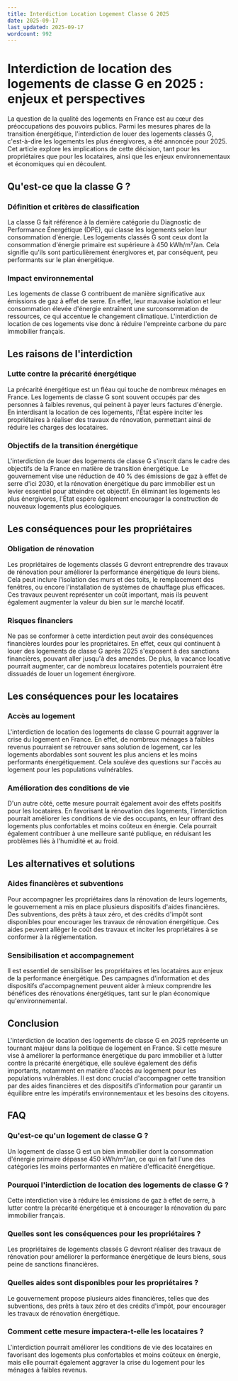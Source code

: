 ```yaml
---
title: Interdiction Location Logement Classe G 2025
date: 2025-09-17
last_updated: 2025-09-17
wordcount: 992
---
```


# Interdiction de location des logements de classe G en 2025 : enjeux et perspectives

La question de la qualité des logements en France est au cœur des préoccupations des pouvoirs publics. Parmi les mesures phares de la transition énergétique, l'interdiction de louer des logements classés G, c'est-à-dire les logements les plus énergivores, a été annoncée pour 2025. Cet article explore les implications de cette décision, tant pour les propriétaires que pour les locataires, ainsi que les enjeux environnementaux et économiques qui en découlent.

## Qu'est-ce que la classe G ?

### Définition et critères de classification

La classe G fait référence à la dernière catégorie du Diagnostic de Performance Énergétique (DPE), qui classe les logements selon leur consommation d'énergie. Les logements classés G sont ceux dont la consommation d'énergie primaire est supérieure à 450 kWh/m²/an. Cela signifie qu'ils sont particulièrement énergivores et, par conséquent, peu performants sur le plan énergétique.

### Impact environnemental

Les logements de classe G contribuent de manière significative aux émissions de gaz à effet de serre. En effet, leur mauvaise isolation et leur consommation élevée d'énergie entraînent une surconsommation de ressources, ce qui accentue le changement climatique. L'interdiction de location de ces logements vise donc à réduire l'empreinte carbone du parc immobilier français.

## Les raisons de l'interdiction

### Lutte contre la précarité énergétique

La précarité énergétique est un fléau qui touche de nombreux ménages en France. Les logements de classe G sont souvent occupés par des personnes à faibles revenus, qui peinent à payer leurs factures d'énergie. En interdisant la location de ces logements, l'État espère inciter les propriétaires à réaliser des travaux de rénovation, permettant ainsi de réduire les charges des locataires.

### Objectifs de la transition énergétique

L'interdiction de louer des logements de classe G s'inscrit dans le cadre des objectifs de la France en matière de transition énergétique. Le gouvernement vise une réduction de 40 % des émissions de gaz à effet de serre d'ici 2030, et la rénovation énergétique du parc immobilier est un levier essentiel pour atteindre cet objectif. En éliminant les logements les plus énergivores, l'État espère également encourager la construction de nouveaux logements plus écologiques.

## Les conséquences pour les propriétaires

### Obligation de rénovation

Les propriétaires de logements classés G devront entreprendre des travaux de rénovation pour améliorer la performance énergétique de leurs biens. Cela peut inclure l'isolation des murs et des toits, le remplacement des fenêtres, ou encore l'installation de systèmes de chauffage plus efficaces. Ces travaux peuvent représenter un coût important, mais ils peuvent également augmenter la valeur du bien sur le marché locatif.

### Risques financiers

Ne pas se conformer à cette interdiction peut avoir des conséquences financières lourdes pour les propriétaires. En effet, ceux qui continuent à louer des logements de classe G après 2025 s'exposent à des sanctions financières, pouvant aller jusqu'à des amendes. De plus, la vacance locative pourrait augmenter, car de nombreux locataires potentiels pourraient être dissuadés de louer un logement énergivore.

## Les conséquences pour les locataires

### Accès au logement

L'interdiction de location des logements de classe G pourrait aggraver la crise du logement en France. En effet, de nombreux ménages à faibles revenus pourraient se retrouver sans solution de logement, car les logements abordables sont souvent les plus anciens et les moins performants énergétiquement. Cela soulève des questions sur l'accès au logement pour les populations vulnérables.

### Amélioration des conditions de vie

D'un autre côté, cette mesure pourrait également avoir des effets positifs pour les locataires. En favorisant la rénovation des logements, l'interdiction pourrait améliorer les conditions de vie des occupants, en leur offrant des logements plus confortables et moins coûteux en énergie. Cela pourrait également contribuer à une meilleure santé publique, en réduisant les problèmes liés à l'humidité et au froid.

## Les alternatives et solutions

### Aides financières et subventions

Pour accompagner les propriétaires dans la rénovation de leurs logements, le gouvernement a mis en place plusieurs dispositifs d'aides financières. Des subventions, des prêts à taux zéro, et des crédits d'impôt sont disponibles pour encourager les travaux de rénovation énergétique. Ces aides peuvent alléger le coût des travaux et inciter les propriétaires à se conformer à la réglementation.

### Sensibilisation et accompagnement

Il est essentiel de sensibiliser les propriétaires et les locataires aux enjeux de la performance énergétique. Des campagnes d'information et des dispositifs d'accompagnement peuvent aider à mieux comprendre les bénéfices des rénovations énergétiques, tant sur le plan économique qu'environnemental.

## Conclusion

L'interdiction de location des logements de classe G en 2025 représente un tournant majeur dans la politique de logement en France. Si cette mesure vise à améliorer la performance énergétique du parc immobilier et à lutter contre la précarité énergétique, elle soulève également des défis importants, notamment en matière d'accès au logement pour les populations vulnérables. Il est donc crucial d'accompagner cette transition par des aides financières et des dispositifs d'information pour garantir un équilibre entre les impératifs environnementaux et les besoins des citoyens.

## FAQ

### Qu'est-ce qu'un logement de classe G ?

Un logement de classe G est un bien immobilier dont la consommation d'énergie primaire dépasse 450 kWh/m²/an, ce qui en fait l'une des catégories les moins performantes en matière d'efficacité énergétique.

### Pourquoi l'interdiction de location des logements de classe G ?

Cette interdiction vise à réduire les émissions de gaz à effet de serre, à lutter contre la précarité énergétique et à encourager la rénovation du parc immobilier français.

### Quelles sont les conséquences pour les propriétaires ?

Les propriétaires de logements classés G devront réaliser des travaux de rénovation pour améliorer la performance énergétique de leurs biens, sous peine de sanctions financières.

### Quelles aides sont disponibles pour les propriétaires ?

Le gouvernement propose plusieurs aides financières, telles que des subventions, des prêts à taux zéro et des crédits d'impôt, pour encourager les travaux de rénovation énergétique.

### Comment cette mesure impactera-t-elle les locataires ?

L'interdiction pourrait améliorer les conditions de vie des locataires en favorisant des logements plus confortables et moins coûteux en énergie, mais elle pourrait également aggraver la crise du logement pour les ménages à faibles revenus.
